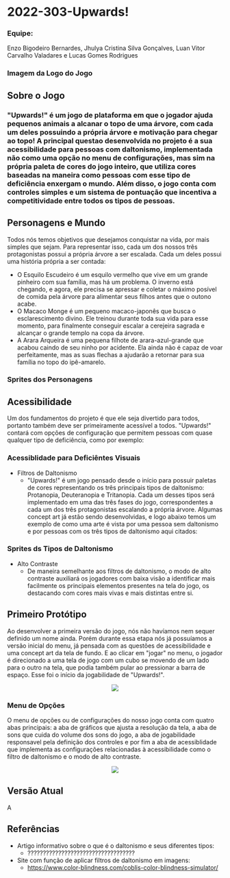 # 2022-303-Upwards!

### Equipe:
<p>Enzo Bigodeiro Bernardes, Jhulya Cristina Silva Gonçalves, Luan Vitor Carvalho Valadares e Lucas Gomes Rodrigues</p>

### Imagem da Logo do Jogo

## Sobre o Jogo

### "Upwards!" é um jogo de plataforma em que o jogador ajuda pequenos animais a alcanar o topo de uma árvore, com cada um deles possuindo a própria árvore e motivação para chegar ao topo! A principal questao desenvolvida no projeto é a sua acessibilidade para pessoas com daltonismo, implementada não como uma opção no menu de configurações, mas sim na própria paleta de cores do jogo inteiro, que utiliza cores baseadas na maneira como pessoas com esse tipo de deficiência enxergam o mundo. Além disso, o jogo conta com controles simples e um sistema de pontuação que incentiva a competitividade entre todos os tipos de pessoas.

## Personagens e Mundo
Todos nós temos objetivos que desejamos conquistar na vida, por mais simples que sejam. Para representar isso, cada um dos nossos três protagonistas possui a própria árvore a ser escalada. Cada um deles possui uma história própria a ser contada: 

- O Esquilo Escudeiro é um esquilo vermelho que vive em um grande pinheiro com sua família, mas há um problema. O inverno está chegando, e agora, ele precisa se apressar e coletar o máximo posível de comida pela árvore para alimentar seus filhos antes que o outono acabe.
- O Macaco Monge é um pequeno macaco-japonês que busca o esclarescimento divino. Ele treinou durante toda sua vida para esse momento, para finalmente conseguir escalar a cerejeira sagrada e alcançar o grande templo na copa da árvore. 
- A Arara Arqueira é uma pequena filhote de arara-azul-grande que acabou caindo de seu ninho por acidente. Ela ainda não é capaz de voar perfeitamente, mas as suas flechas a ajudarão a retornar para sua família no topo do ipê-amarelo.

### Sprites dos Personagens

## Acessibilidade
Um dos fundamentos do projeto é que ele seja divertido para todos, portanto também deve ser primeiramente acessível a todos. "Upwards!" contará com opções de configuração que permitem pessoas com quase qualquer tipo de deficiência, como por exemplo:

### Acessiblidade para Deficiêntes Visuais
- Filtros de Daltonismo
	- "Upwards!" é um jogo pensado desde o início para possuir paletas de cores representando os três principais tipos de daltonismo: Protanopia, Deuteranopia e Tritanopia. Cada um desses tipos será implementado em uma das três fases do jogo, correspondentes a cada um dos três protagonistas escalando a própria árvore. Algumas concept art já estão sendo desenvolvidas, e logo abaixo temos um exemplo de como uma arte é vista por uma pessoa sem daltonismo e por pessoas com os três tipos de daltonismo aqui citados:

### Sprites ds Tipos de Daltonismo

- Alto Contraste
	- De maneira semelhante aos filtros de daltonismo, o modo de alto contraste auxiliará os jogadores com baixa visão a identificar mais facilmente os principais elementos presentes na tela do jogo, os destacando com cores mais vivas e mais distintas entre si.

## Primeiro Protótipo
Ao desenvolver a primeira versão do jogo, nós não havíamos nem sequer definido um nome ainda. Porém durante essa etapa nós já possuíamos a versão inicial do menu, já pensada com as questões de acessibilidade e uma concept art da tela de fundo. E ao clicar em "jogar" no menu, o jogador é direcionado a uma tela de jogo com um cubo se movendo de um lado para o outro na tela, que podia também pular ao pressionar a barra de espaço. Esse foi o início da jogabilidade de "Upwards!".

<p align="center"><img src="https://github.com/TP-Coltec-UFMG/2022-303-NomeADefinir/blob/main/Imagens/menu1.png?raw=true"</p>

### Menu de Opções
O menu de opções ou de configurações do nosso jogo conta com quatro abas principais: a aba de gráficos que ajusta a resolução da tela, a aba de sons que cuida do volume dos sons do jogo, a aba de jogabilidade responsavel pela definição dos controles e por fim a aba de acessiblidade que implementa as configurações relacionadas à acessibilidade como o filtro de daltonismo e o modo de alto contraste.
	
<p align="center"><img src="https://github.com/TP-Coltec-UFMG/2022-303-NomeADefinir/blob/main/Imagens/menu2.png?raw=true"></p>

## Versão Atual 
A

## Referências
- Artigo informativo sobre o que é o daltonismo e seus diferentes tipos:
	- ???????????????????????????????????
- Site com função de aplicar filtros de daltonismo em imagens:
	- https://www.color-blindness.com/coblis-color-blindness-simulator/
